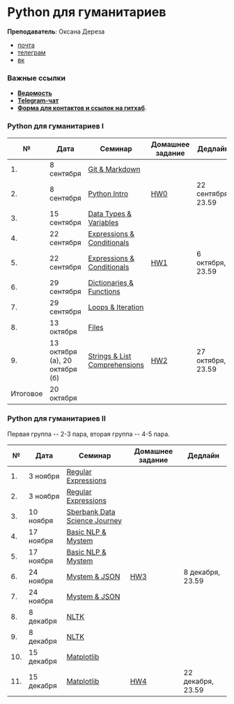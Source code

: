 # Python для гуманитариев

**Преподаватель**: Оксана Дереза

* [почта](mailto:oksana.dereza@gmail.com)
* [телеграм](https://t.me/ancatmara)
* [вк](https://vk.com/ancatmara)

### Важные ссылки
* [**Ведомость**](https://docs.google.com/spreadsheets/d/e/2PACX-1vToVBZc271J-0qwMBU4p75ZuHKIObr1za_NJy368Rau4yynIt47Eyqv4LhsbzzrU-xHz3GSi7h4JDpt/pubhtml?gid=1379359774&single=true) 
* [**Telegram-чат**](https://t.me/joinchat/ADMP3Udx7TaLyTs_801hCA)
* [**Форма для контактов и ссылок на гитхаб**](https://goo.gl/forms/BzgdQbl5URudUXdV2).

### Python для гуманитариев I

|№| Дата | Семинар | Домашнее задание | Дедлайн |
|-|------|---------|------------------|---------|
|1.|8 сентября| [Git & Markdown](./Classes/1)|||
|2.|8 сентября|[Python Intro](./Classes/2)|[HW0](./Homeworks/HW0.md)|22 сентября, 23.59|
|3.|15 сентября|[Data Types & Variables](./Classes/3)|||
|4.|22 сентября|[Expressions & Conditionals](./Classes/4)|||
|5.|22 сентября|[Expressions & Conditionals](./Classes/4)|[HW1](./Homeworks/HW1.md)|6 октября, 23.59|
|6.|29 сентября|[Dictionaries & Functions](./Classes/5)|||
|7.|29 сентября|[Loops & Iteration](./Classes/6)|||
|8.|13 октября|[Files](./Classes/7)|||
|9.|13 октября (а), 20 октября (б)|[Strings & List Comprehensions](./Classes/8)|[HW2](./Homeworks/HW2.md)|27 октября, 23.59|
|Итоговое|20 октября||||

### Python для гуманитариев II

Первая группа -- 2-3 пара, вторая группа -- 4-5 пара.

|№| Дата | Семинар | Домашнее задание | Дедлайн |
|-|------|---------|------------------|---------|
|1.|3 ноября|[Regular Expressions](./Classes/9-10)|||
|2.|3 ноября|[Regular Expressions](./Classes/9-10)|||
|3.|10 ноября|[Sberbank Data Science Journey](https://sdsj.sberbank.ai/ru/day)|||
|4.|17 ноября|[Basic NLP & Mystem](./Classes/11)|||
|5.|17 ноября|[Basic NLP & Mystem](./Classes/11)|||
|6.|24 ноября|[Mystem & JSON](./Classes/12)|[HW3](https://github.com/ancatmara/python-for-dh/blob/master/Homeworks/HW3.md)|8 декабря, 23.59|
|7.|24 ноября|[Mystem & JSON](./Classes/12)||
|8.|8 декабря|[NLTK](./Classes/13)||
|9.|8 декабря|[NLTK](./Classes/13)|||
|10.|15 декабря|[Matplotlib](./Classes/14)|||
|11.|15 декабря|[Matplotlib](./Classes/14)|[HW4](https://github.com/ancatmara/python-for-dh/blob/master/Homeworks/HW4.md)|22 декабря, 23.59|
